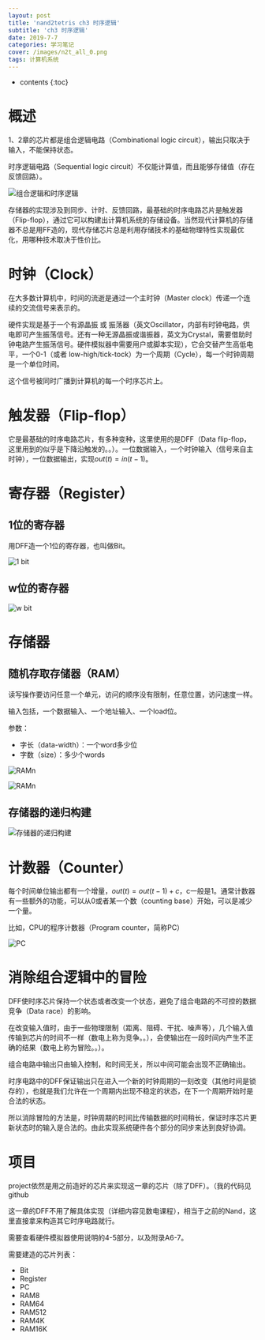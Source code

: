 ```yaml
---
layout: post
title: 'nand2tetris ch3 时序逻辑'
subtitle: 'ch3 时序逻辑'
date: 2019-7-7
categories: 学习笔记
cover: /images/n2t_all_0.png
tags: 计算机系统
---
```


* contents
{:toc}

# 概述

1、2章的芯片都是组合逻辑电路（Combinational logic circuit），输出只取决于输入，不能保持状态。

时序逻辑电路（Sequential logic circuit）不仅能计算值，而且能够存储值（存在反馈回路）。

![组合逻辑和时序逻辑](/images/n2t_3_0.png)

存储器的实现涉及到同步、计时、反馈回路，最基础的时序电路芯片是触发器（Flip-flop），通过它可以构建出计算机系统的存储设备。当然现代计算机的存储器不总是用FF造的，现代存储芯片总是利用存储技术的基础物理特性实现最优化，用哪种技术取决于性价比。

# 时钟（Clock）

在大多数计算机中，时间的流逝是通过一个主时钟（Master clock）传递一个连续的交流信号来表示的。

硬件实现是基于一个有源晶振 或 振荡器（英文Oscillator，内部有时钟电路，供电即可产生振荡信号。还有一种无源晶振或谐振器，英文为Crystal，需要借助时钟电路产生振荡信号。硬件模拟器中需要用户或脚本实现），它会交替产生高低电平，一个0-1（或者 low-high/tick-tock）为一个周期（Cycle），每一个时钟周期是一个单位时间。

这个信号被同时广播到计算机的每一个时序芯片上。

# 触发器（Flip-flop）

它是最基础的时序电路芯片，有多种变种，这里使用的是DFF（Data flip-flop，这里用到的似乎是下降沿触发的。。）。一位数据输入，一个时钟输入（信号来自主时钟），一位数据输出，实现$out(t)=in(t-1)$。

# 寄存器（Register）

## 1位的寄存器

用DFF造一个1位的寄存器，也叫做Bit。

![1 bit](/images/n2t_3_1.png)

## w位的寄存器

![w bit](/images/n2t_3_2.png)

# 存储器

## 随机存取存储器（RAM）

读写操作要访问任意一个单元，访问的顺序没有限制，任意位置，访问速度一样。

输入包括，一个数据输入、一个地址输入、一个load位。

参数：
- 字长（data-width）：一个word多少位
- 字数（size）：多少个words

![RAMn](/images/n2t_3_3.png)

![RAMn](/images/n2t_3_4.png)

## 存储器的递归构建

![存储器的递归构建](/images/n2t_3_5.png)

# 计数器（Counter）

每个时间单位输出都有一个增量，$out(t)=out(t-1)+c$，c一般是1。通常计数器有一些额外的功能，可以从0或者某一个数（counting base）开始，可以是减少一个量。

比如，CPU的程序计数器（Program counter，简称PC）

![PC](/images/n2t_3_6.png)

# 消除组合逻辑中的冒险

DFF使时序芯片保持一个状态或者改变一个状态，避免了组合电路的不可控的数据竞争（Data race）的影响。

在改变输入值时，由于一些物理限制（距离、阻碍、干扰、噪声等），几个输入值传输到芯片的时间不一样（数电上称为竞争。。），会使输出在一段时间内产生不正确的结果（数电上称为冒险。。）。

组合电路中输出只由输入控制，和时间无关，所以中间可能会出现不正确输出。

时序电路中的DFF保证输出只在进入一个新的时钟周期的一刻改变（其他时间是锁存的），也就是我们允许在一个周期内出现不稳定的状态，在下一个周期开始时是合法的状态。

所以消除冒险的方法是，时钟周期的时间比传输数据的时间稍长，保证时序芯片更新状态时的输入是合法的。由此实现系统硬件各个部分的同步来达到良好协调。

# 项目
project依然是用之前造好的芯片来实现这一章的芯片（除了DFF）。（我的代码见github

这一章的DFF不用了解具体实现（详细内容见数电课程），相当于之前的Nand，这里直接拿来构造其它时序电路就行。

需要查看硬件模拟器使用说明的4-5部分，以及附录A6-7。

需要建造的芯片列表：
- Bit
- Register
- PC
- RAM8
- RAM64
- RAM512
- RAM4K
- RAM16K